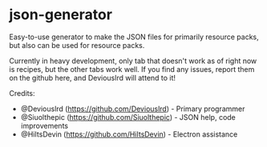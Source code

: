 # json-generator
Easy-to-use generator to make the JSON files for primarily resource packs, but also can be used for resource packs.

Currently in heavy development, only tab that doesn't work as of right now is recipes, but the other tabs work well.
If you find any issues, report them on the github here, and Deviouslrd will attend to it!

Credits: 
- @Deviouslrd (https://github.com/Deviouslrd) - Primary programmer
- @Siuolthepic (https://github.com/Siuolthepic) - JSON help, code improvements
- @HiItsDevin (https://github.com/HiItsDevin) - Electron assistance